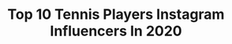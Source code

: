 ---
title: Top 10 Tennis Players Instagram Influencers In 2020
description: >-
  Find top tennis players Instagram influencers in 2020. Most popular hashtags: #stayhome #lovetennis #sunday #fedcup.
platform: Instagram
profiles:
  - username: "mrlewisburton"
    fullname: >-
      Lewis Burton
    location: ""
    followers: 215583
    engagement: 2036
    commentsToLikes: 0.107419
    id: ck8tbmsniwa770j78a0pl9vmi
    verified: true
    hashtags: "#stayhome, #campaign, #lawrencesparks, #brooksbrothers"
  - username: "karahanatakan"
    fullname: >-
      Atakan Karahan
    location: "Russia"
    followers: 2668
    engagement: 2863
    commentsToLikes: 0.121542
    id: ck6u45rpt1ule0j71csiz8b30
    verified: false
    hashtags: "#missthis, #nationalchampion, #missed2matchballs, #unlucky"
  - username: "kikibertens"
    fullname: >-
      Kiki Bertens
    location: "Russia"
    followers: 85403
    engagement: 714
    commentsToLikes: 0.029355
    id: ck55jw3elxw6d0i11byh87ud8
    verified: true
    hashtags: "#tennisathomechallenge, #mmopen, #virtualpro, #noulaatdatpromaarweg"
  - username: "camila_giorgi_official"
    fullname: >-
      🎀 Camila Giorgi 🎀
    location: "Italy"
    followers: 258492
    engagement: 1019
    commentsToLikes: 0.021592
    id: ck5cji0omurcj0i11yb52wybi
    verified: true
    hashtags: "#gymtime, #2020, #ready, #sundaymood"
  - username: "sofia_aloja"
    fullname: >-
      Sofia Aloja
    location: "Italy"
    followers: 19072
    engagement: 1380
    commentsToLikes: 0.068778
    id: ckaot0kpbtu560i78fh97dpfe
    verified: false
    hashtags: "#amoilcioccolato, #gardalake, #grinch, #grinchmas"
  - username: "nikolozbasilashvili"
    fullname: >-
      Nikoloz Basilashvili
    location: "Australia"
    followers: 60714
    engagement: 1526
    commentsToLikes: 0.023348
    id: ck5hl8tqejs3x0i11hgg4ozh9
    verified: true
    hashtags: "#teamgeorgia, #atpcup"
  - username: "sofia.kenin"
    fullname: >-
      Sofia Kenin
    location: "Australia"
    followers: 150458
    engagement: 1172
    commentsToLikes: 0.018672
    id: ck14k24cknciw0i19zuaxe5j3
    verified: true
    hashtags: "#fedcup, #throwbackthursday, #indianwells, #cititasteoftennis"
  - username: "tommypaull"
    fullname: >-
      Tommy
    location: "United States"
    followers: 26742
    engagement: 1007
    commentsToLikes: 0.025713
    id: ck5pwdnvtmc2s0i11756akidm
    verified: true
    hashtags: "#cagefightingfritz, #checkers, #nps, #nahimwiththeboyz"
  - username: "dayana_yastremskay"
    fullname: >-
      Dayana Yastremska 👑
    location: "Ukraine"
    followers: 71429
    engagement: 896
    commentsToLikes: 0.021583
    id: ck5q4nsi2po4t0i118n2eqrqo
    verified: true
    hashtags: "#butwealsosmile, #staypositive, #radisson, #life"
  - username: "bea_guti11"
    fullname: >-
      Bea Guti
    location: "United States"
    followers: 44587
    engagement: 878
    commentsToLikes: 0.024389
    id: ck5zjaulah9i60i14riyekp79
    verified: false
    hashtags: "#summacumlaude, #gradevent2020, #f21xme, #foreverbabe"
---